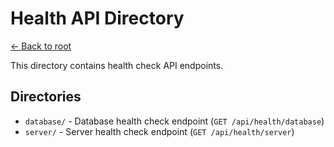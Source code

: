 # Health API Directory

[← Back to root](../../../../README.md)

This directory contains health check API endpoints.

## Directories
- `database/` - Database health check endpoint (`GET /api/health/database`)
- `server/` - Server health check endpoint (`GET /api/health/server`) 
